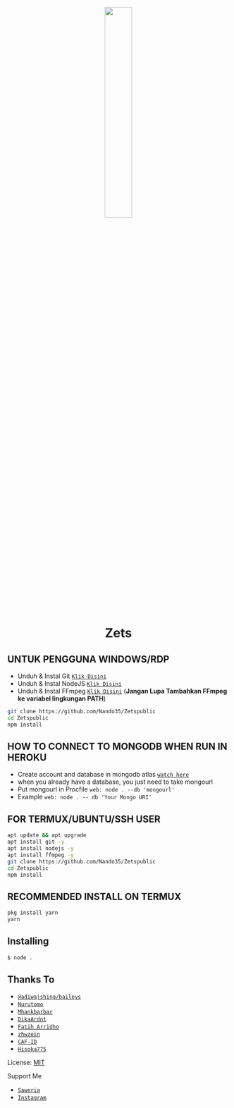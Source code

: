 <p align="center">
	<img src="https://telegra.ph/file/2a5478cc469194f5ff894.jpg" width="35%" style="margin-left: auto;margin-right: auto;display: block;">
</p>
<h1 align="center">Zets</h1>
 

## UNTUK PENGGUNA WINDOWS/RDP

* Unduh & Instal Git [`Klik Disini`](https://git-scm.com/downloads)
* Unduh & Instal NodeJS [`Klik Disini`](https://nodejs.org/en/download)
* Unduh & Instal FFmpeg [`Klik Disini`](https://ffmpeg.org/download.html) (**Jangan Lupa Tambahkan FFmpeg ke variabel lingkungan PATH**)

```bash
git clone https://github.com/Nando35/Zetspublic
cd Zetspublic
npm install
```
## HOW TO CONNECT TO MONGODB WHEN RUN IN HEROKU

* Create account and database in mongodb atlas [`watch here`](https://youtu.be/rPqRyYJmx2g)
* when you already have a database, you just need to take mongourl
* Put mongourl in Procfile `web: node . --db 'mongourl'`
* Example `web: node . -- db 'Your Mongo URI'`


## FOR TERMUX/UBUNTU/SSH USER

```bash
apt update && apt upgrade
apt install git -y
apt install nodejs -y
apt install ffmpeg -y
git clone https://github.com/Nando35/Zetspublic
cd Zetspublic
npm install
```

## RECOMMENDED INSTALL ON TERMUX

```bash
pkg install yarn
yarn
```

## Installing
```bash
$ node .
```

## Thanks To
* [`@adiwajshing/baileys`](https://github.com/adiwajshing/baileys)
* [`Nurutomo`](https://github.com/Nurutomo)
* [`Mhankbarbar`](https://github.com/MhankBarBar)
* [`DikaArdnt`](https://github.com/DikaArdnt)
* [`Fatih Arridho`](https://github.com/FatihArridho)
* [`zhwzein`](https://github.com/zhwzein)
* [`CAF-ID`](https://github.com/CAF-ID)
* [`Hisoka775`](https://github.com/Hisoka775)


License: [MIT](https://en.wikipedia.org/wiki/MIT_License)

Support Me
* [`Saweria`](https://saweria.co/Nando35)
* [`Instagram`](https://instagram.com/naando.io)
